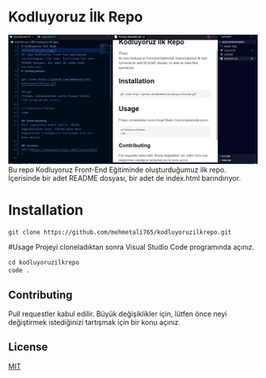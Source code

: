 # Kodluyoruz İlk Repo
![repo](/assets/img/repo.png)
Bu repo Kodluyoruz Front-End Eğitiminde oluşturduğumuz ilk repo. İçerisinde bir adet README dosyası, bir adet de index.html barındırıyor.
# Installation
```
git clone https://github.com/mehmetali765/kodluyoruzilkrepo.git
```
#Usage
Projeyi cloneladıktan sonra Visual Studio Code programında açınız.
```
cd kodluyoruzilkrepo
code .
```
## Contributing
Pull requestler kabul edilir. Büyük değişiklikler için, lütfen önce neyi değiştirmek istediğinizi tartışmak için bir konu açınız.

## License
[MIT](https://choosealicense.com/licenses/mit/)
